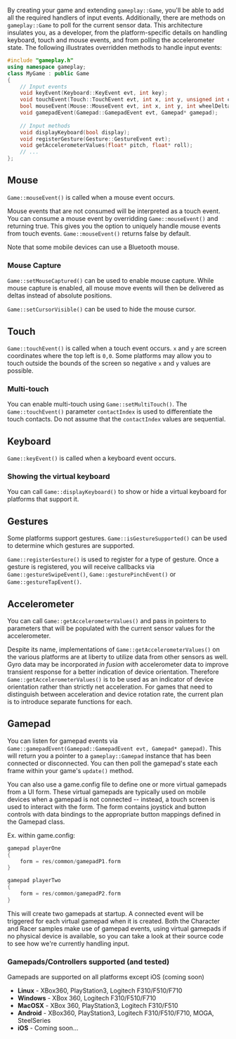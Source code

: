 By creating your game and extending `gameplay::Game`, you'll be able to add all the required handlers of input events. Additionally, there are methods on `gameplay::Game` to poll for the current sensor data. This architecture insulates you, as a developer, from the platform-specific details on handling keyboard, touch and mouse events, and from polling the accelerometer state. The following illustrates overridden methods to handle input events:

```c++
#include "gameplay.h"
using namespace gameplay;
class MyGame : public Game
{
    // Input events
    void keyEvent(Keyboard::KeyEvent evt, int key);
    void touchEvent(Touch::TouchEvent evt, int x, int y, unsigned int contactIndex);
    bool mouseEvent(Mouse::MouseEvent evt, int x, int y, int wheelDelta);
    void gamepadEvent(Gamepad::GamepadEvent evt, Gamepad* gamepad);
    
    // Input methods
    void displayKeyboard(bool display);
    void registerGesture(Gesture::GestureEvent evt);
    void getAccelerometerValues(float* pitch, float* roll);
    // ...
};
```

## Mouse

`Game::mouseEvent()` is called when a mouse event occurs.

Mouse events that are not consumed will be interpreted as a touch event. You can consume a mouse event by overridding `Game::mouseEvent()` and returning true. This gives you the option to uniquely handle mouse events from touch events. `Game::mouseEvent()` returns false by default.

Note that some mobile devices can use a Bluetooth mouse.

### Mouse Capture

`Game::setMouseCaptured()` can be used to enable mouse capture. While mouse capture is enabled, all mouse move events will then be delivered as deltas instead of absolute positions.

`Game::setCursorVisible()` can be used to hide the mouse cursor.

## Touch

`Game::touchEvent()` is called when a touch event occurs. `x` and `y` are screen coordinates where the top left is `0,0`. Some platforms may allow you to touch outside the bounds of the screen so negative `x` and `y` values are possible.

### Multi-touch

You can enable multi-touch using `Game::setMultiTouch()`. The `Game::touchEvent()` parameter `contactIndex` is used to differentiate the touch contacts. Do not assume that the `contactIndex` values are sequential.

## Keyboard

`Game::keyEvent()` is called when a keyboard event occurs.

### Showing the virtual keyboard

You can call `Game::displayKeyboard()` to show or hide a virtual keyboard for platforms that support it.

## Gestures

Some platforms support gestures. `Game::isGestureSupported()` can be used to determine which gestures are supported.

`Game::registerGesture()` is used to register for a type of gesture. Once a gesture is registered, you will receive callbacks via `Game::gestureSwipeEvent()`, `Game::gesturePinchEvent()` or `Game::gestureTapEvent()`.

## Accelerometer

You can call `Game::getAccelerometerValues()` and pass in pointers to parameters that will be populated with the current sensor values for the accelerometer.

Despite its name, implementations of `Game::getAccelerometerValues()` on the various platforms are
at liberty to utilize data from other sensors as well. Gyro data may be incorporated _in fusion with_ accelerometer data to improve transient response for a better indication of device orientation.
Therefore `Game::getAccelerometerValues()` is to be used as an indicator of device orientation
rather than strictly net acceleration. For games that need to distinguish between acceleration
and device rotation rate, the current plan is to introduce separate functions for each.

## Gamepad

You can listen for gamepad events via `Game::gamepadEvent(Gamepad::GamepadEvent evt, Gamepad* gamepad)`.  This will return you a pointer to a `gameplay::Gamepad` instance that has been connected or disconnected.  You can then poll the gamepad's state each frame within your game's `update()` method.

You can also use a game.config file to define one or more virtual gamepads from a UI form.  These virtual gamepads are typically used on mobile devices when a gamepad is not connected -- instead, a touch screen is used to interact with the form.  The form contains joystick and button controls with data bindings to the appropriate button mappings defined in the Gamepad class.

Ex. within game.config:

```c++
gamepad playerOne
{
    form = res/common/gamepadP1.form
}

gamepad playerTwo
{
    form = res/common/gamepadP2.form
}
```

This will create two gamepads at startup.  A connected event will be triggered for each virtual gamepad when it is created.  Both the Character and Racer samples make use of gamepad events, using virtual gamepads if no physical device is available, so you can take a look at their source code to see how we're currently handling input.

### Gamepads/Controllers supported (and tested)

Gamepads are supported on all platforms except iOS (coming soon)

* **Linux** - XBox360, PlayStation3, Logitech F310/F510/F710
* **Windows** - XBox 360, Logitech F310/F510/F710 
* **MacOSX** - XBox 360, PlayStation3, Logitech F310/F510
* **Android** - XBox360, PlayStation3, Logitech F310/F510/F710, MOGA, SteelSeries
* **iOS** - Coming soon...
